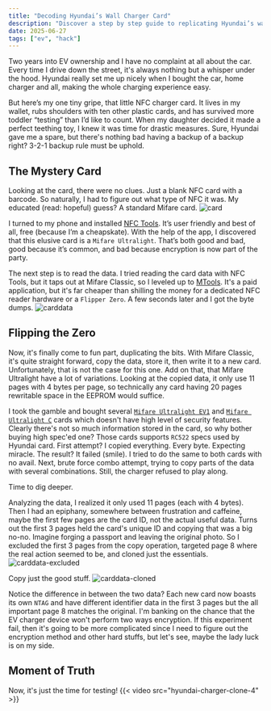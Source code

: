 ```yaml
---
title: "Decoding Hyundai’s Wall Charger Card"
description: "Discover a step by step guide to replicating Hyundai’s wall charger card in a few simple steps."
date: 2025-06-27
tags: ["ev", "hack"]
---
```


Two years into EV ownership and I have no complaint at all about the car. Every time I drive down the street, it's always nothing but a whisper under the hood. Hyundai really set me up nicely when I bought the car, home charger and all, making the whole charging experience easy.

But here’s my one tiny gripe, that little NFC charger card. It lives in my wallet, rubs shoulders with ten other plastic cards, and has survived more toddler “testing” than I’d like to count. When my daughter decided it made a perfect teething toy, I knew it was time for drastic measures. Sure, Hyundai gave me a spare, but there's nothing bad having a backup of a backup right? 3-2-1 backup rule must be uphold.

## The Mystery Card

Looking at the card, there were no clues. Just a blank NFC card with a barcode. So naturally, I had to figure out what type of NFC it was. My educated (read: hopeful) guess? A standard Mifare card.
![card](./hyundai-charger-clone-0.webp)

I turned to my phone and installed [NFC Tools]((https://play.google.com/store/apps/details?id=com.wakdev.wdnfc&hl=en)). It’s user friendly and best of all, free (because I’m a cheapskate). With the help of the app, I discovered that this elusive card is a `Mifare Ultralight`. That’s both good and bad, good because it’s common, and bad because encryption is now part of the party.

The next step is to read the data. I tried reading the card data with NFC Tools, but it taps out at Mifare Classic, so I leveled up to [MTools](https://play.google.com/store/apps/details?id=tk.toolkeys.mtools&hl=en-US). It's a paid application, but it's far cheaper than shilling the money for a dedicated NFC reader hardware or a `Flipper Zero`. A few seconds later and I got the byte dumps.
![carddata](./hyundai-charger-clone-1.webp)

## Flipping the Zero

Now, it's finally come to fun part, duplicating the bits. With Mifare Classic, it's quite straight forward, copy the data, store it, then write it to a new card. Unfortunately, that is not the case for this one. Add on that, that Mifare Ultralight have a lot of variations.
Looking at the copied data, it only use 11 pages with 4 bytes per page, so technically any card having 20 pages rewritable space in the EEPROM would suffice. 

I took the gamble and bought several [`Mifare Ultralight EV1`](https://www.rfidcard.com/wp-content/uploads/2025/04/RFID-Card-NXP-MIFARE-Ultralight-EV1-datasheet-AZC-ULEV1-CR80.pdf) and [`Mifare Ultralight C`](https://www.rfidcard.com/wp-content/uploads/2025/05/RFID-Card-NXP-MIFARE-Ultralight-C-datasheet-AZC-ULC-CR80.pdf) cards which doesn't have high level of security features. Clearly there's not so much information stored in the card, so why bother buying high spec'ed one? Those cards supports `RC522` specs used by Hyundai card.
First attempt? I copied everything. Every byte. Expecting miracle. The result? It failed (smile). I tried to do the same to both cards with no avail. Next, brute force combo attempt, trying to copy parts of the data with several combinations. Still, the charger refused to play along.

Time to dig deeper.

Analyzing the data, I realized it only used 11 pages (each with 4 bytes). Then I had an epiphany, somewhere between frustration and caffeine, maybe the first few pages are the card ID, not the actual useful data. Turns out the first 3 pages held the card's unique ID and copying that was a big no-no. Imagine forging a passport and leaving the original photo. So I excluded the first 3 pages from the copy operation, targeted page 8 where the real action seemed to be, and cloned just the essentials.
![carddata-excluded](./hyundai-charger-clone-2.webp)

Copy just the good stuff.
![carddata-cloned](./hyundai-charger-clone-3.webp)

Notice the difference in between the two data? Each new card now boasts its own `NTAG` and have different identifier data in the first 3 pages but the all important page 8 matches the original. I'm banking on the chance that the EV charger device won't perform two ways encryption. If this experiment fail, then it's going to be more complicated since I need to figure out the encryption method and other hard stuffs, but let's see, maybe the lady luck is on my side.

## Moment of Truth

Now, it's just the time for testing!
{{< video src="hyundai-charger-clone-4" >}}
